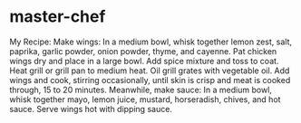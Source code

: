 # master-chef
My Recipe:
Make wings: In a medium bowl, whisk together lemon zest, salt, paprika, garlic powder, onion powder, thyme, and cayenne. Pat chicken wings dry and place in a large bowl. Add spice mixture and toss to coat.
Heat grill or grill pan to medium heat. Oil grill grates with vegetable oil. Add wings and cook, stirring occasionally, until skin is crisp and meat is cooked through, 15 to 20 minutes.
Meanwhile, make sauce: In a medium bowl, whisk together mayo, lemon juice, mustard, horseradish, chives, and hot sauce.
Serve wings hot with dipping sauce. 
